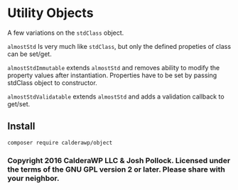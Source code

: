 # Utility Objects
A few variations on the `stdClass` object.

`almostStd` Is very much like `stdClass`, but only the defined propeties of class can be set/get.

`almostStdImmutable` extends `almostStd` and removes ability to modify the property values after instantiation. Properties have to be set by passing stdClass object to constructor.

`almostStdValidatable` extends `almostStd` and adds a validation callback to get/set.

## Install
`composer require calderawp/object`

### Copyright 2016 CalderaWP LLC & Josh Pollock. Licensed under the terms of the GNU GPL version 2 or later. Please share with your neighbor.
